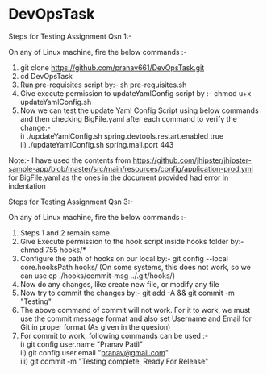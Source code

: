 # DevOpsTask

Steps for Testing Assignment Qsn 1:-

On any of Linux machine, fire the below commands :-

1) git clone https://github.com/pranav661/DevOpsTask.git
2) cd DevOpsTask
3) Run pre-requisites script by:-  sh pre-requisites.sh
4) Give execute permission to updateYamlConfig script by :-  chmod u+x updateYamlConfig.sh
5) Now we can test the update Yaml Config Script using below commands and then checking BigFile.yaml after each command to verify the change:-                                   
   i)  ./updateYamlConfig.sh spring.devtools.restart.enabled true                                                                                                        
   ii) ./updateYamlConfig.sh spring.mail.port 443

Note:- I have used the contents from https://github.com/jhipster/jhipster-sample-app/blob/master/src/main/resources/config/application-prod.yml for BigFile.yaml as the ones in the document provided had error in indentation



Steps for Testing Assignment Qsn 3:-

On any of Linux machine, fire the below commands :-

1) Steps 1 and 2 remain same
2) Give Execute permission to the hook script inside hooks folder by:-   chmod 755 hooks/*
3) Configure the path of hooks on our local by:-   git config --local core.hooksPath hooks/  (On some systems, this does not work, so we can use cp ./hooks/commit-msg ../.git/hooks/)
4) Now do any changes, like create new file, or modify any file
5) Now try to commit the changes by:-   git add -A && git commit -m "Testing"
6) The above command of commit will not work. For it to work, we must use the commit message format and also set Username and Email for Git in proper format (As given in the quesion)                                                                                                                                                                
7) For commit to work, following commands can be used :-                                                                                                                     
   i) git config user.name "Pranav Patil"                                                                                                                                         
   ii) git config user.email "pranav@gmail.com"                                                                                                                                   
   iii) git commit -m "Testing complete, Ready For Release"
